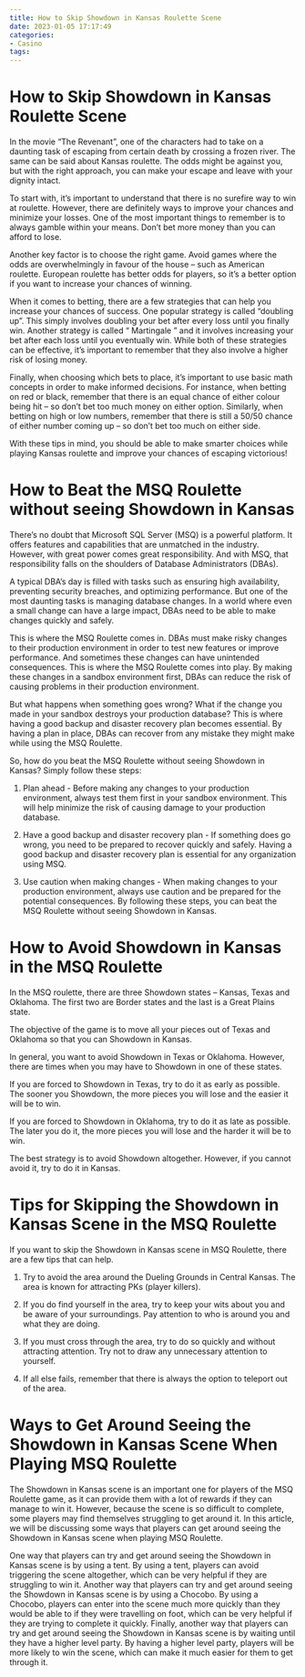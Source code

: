 ```yaml
---
title: How to Skip Showdown in Kansas Roulette Scene
date: 2023-01-05 17:17:49
categories:
- Casino
tags:
---
```



#  How to Skip Showdown in Kansas Roulette Scene

In the movie “The Revenant”, one of the characters had to take on a daunting task of escaping from certain death by crossing a frozen river. The same can be said about Kansas roulette. The odds might be against you, but with the right approach, you can make your escape and leave with your dignity intact.

To start with, it’s important to understand that there is no surefire way to win at roulette. However, there are definitely ways to improve your chances and minimize your losses. One of the most important things to remember is to always gamble within your means. Don’t bet more money than you can afford to lose.

Another key factor is to choose the right game. Avoid games where the odds are overwhelmingly in favour of the house – such as American roulette. European roulette has better odds for players, so it’s a better option if you want to increase your chances of winning.

When it comes to betting, there are a few strategies that can help you increase your chances of success. One popular strategy is called “doubling up”. This simply involves doubling your bet after every loss until you finally win. Another strategy is called “ Martingale ” and it involves increasing your bet after each loss until you eventually win. While both of these strategies can be effective, it’s important to remember that they also involve a higher risk of losing money.

Finally, when choosing which bets to place, it’s important to use basic math concepts in order to make informed decisions. For instance, when betting on red or black, remember that there is an equal chance of either colour being hit – so don’t bet too much money on either option. Similarly, when betting on high or low numbers, remember that there is still a 50/50 chance of either number coming up – so don’t bet too much on either side.

With these tips in mind, you should be able to make smarter choices while playing Kansas roulette and improve your chances of escaping victorious!

#  How to Beat the MSQ Roulette without seeing Showdown in Kansas

There’s no doubt that Microsoft SQL Server (MSQ) is a powerful platform. It offers features and capabilities that are unmatched in the industry. However, with great power comes great responsibility. And with MSQ, that responsibility falls on the shoulders of Database Administrators (DBAs).

A typical DBA’s day is filled with tasks such as ensuring high availability, preventing security breaches, and optimizing performance. But one of the most daunting tasks is managing database changes. In a world where even a small change can have a large impact, DBAs need to be able to make changes quickly and safely.

This is where the MSQ Roulette comes in. DBAs must make risky changes to their production environment in order to test new features or improve performance. And sometimes these changes can have unintended consequences. This is where the MSQ Roulette comes into play. By making these changes in a sandbox environment first, DBAs can reduce the risk of causing problems in their production environment.

But what happens when something goes wrong? What if the change you made in your sandbox destroys your production database? This is where having a good backup and disaster recovery plan becomes essential. By having a plan in place, DBAs can recover from any mistake they might make while using the MSQ Roulette.

So, how do you beat the MSQ Roulette without seeing Showdown in Kansas? Simply follow these steps:

1) Plan ahead - Before making any changes to your production environment, always test them first in your sandbox environment. This will help minimize the risk of causing damage to your production database.

2) Have a good backup and disaster recovery plan - If something does go wrong, you need to be prepared to recover quickly and safely. Having a good backup and disaster recovery plan is essential for any organization using MSQ.

3) Use caution when making changes - When making changes to your production environment, always use caution and be prepared for the potential consequences. By following these steps, you can beat the MSQ Roulette without seeing Showdown in Kansas.

#  How to Avoid Showdown in Kansas in the MSQ Roulette

In the MSQ roulette, there are three Showdown states – Kansas, Texas and Oklahoma. The first two are Border states and the last is a Great Plains state.

The objective of the game is to move all your pieces out of Texas and Oklahoma so that you can Showdown in Kansas.

In general, you want to avoid Showdown in Texas or Oklahoma. However, there are times when you may have to Showdown in one of these states.

If you are forced to Showdown in Texas, try to do it as early as possible. The sooner you Showdown, the more pieces you will lose and the easier it will be to win.

If you are forced to Showdown in Oklahoma, try to do it as late as possible. The later you do it, the more pieces you will lose and the harder it will be to win.

The best strategy is to avoid Showdown altogether. However, if you cannot avoid it, try to do it in Kansas.

#  Tips for Skipping the Showdown in Kansas Scene in the MSQ Roulette

If you want to skip the Showdown in Kansas scene in MSQ Roulette, there are a few tips that can help.

1) Try to avoid the area around the Dueling Grounds in Central Kansas. The area is known for attracting PKs (player killers).

2) If you do find yourself in the area, try to keep your wits about you and be aware of your surroundings. Pay attention to who is around you and what they are doing.

3) If you must cross through the area, try to do so quickly and without attracting attention. Try not to draw any unnecessary attention to yourself.

4) If all else fails, remember that there is always the option to teleport out of the area.

#  Ways to Get Around Seeing the Showdown in Kansas Scene When Playing MSQ Roulette

The Showdown in Kansas scene is an important one for players of the MSQ Roulette game, as it can provide them with a lot of rewards if they can manage to win it. However, because the scene is so difficult to complete, some players may find themselves struggling to get around it. In this article, we will be discussing some ways that players can get around seeing the Showdown in Kansas scene when playing MSQ Roulette.

One way that players can try and get around seeing the Showdown in Kansas scene is by using a tent. By using a tent, players can avoid triggering the scene altogether, which can be very helpful if they are struggling to win it. Another way that players can try and get around seeing the Showdown in Kansas scene is by using a Chocobo. By using a Chocobo, players can enter into the scene much more quickly than they would be able to if they were travelling on foot, which can be very helpful if they are trying to complete it quickly. Finally, another way that players can try and get around seeing the Showdown in Kansas scene is by waiting until they have a higher level party. By having a higher level party, players will be more likely to win the scene, which can make it much easier for them to get through it.